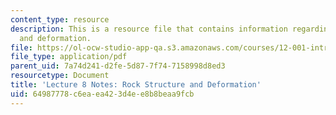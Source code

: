 ```yaml
---
content_type: resource
description: This is a resource file that contains information regarding rock structure
  and deformation.
file: https://ol-ocw-studio-app-qa.s3.amazonaws.com/courses/12-001-introduction-to-geology-fall-2013/64987778c6eaea423d4ee8b8beaa9fcb_MIT12_001F13_Lec8Notes.pdf
file_type: application/pdf
parent_uid: 7a74d241-d2fe-5d87-7f74-7158998d8ed3
resourcetype: Document
title: 'Lecture 8 Notes: Rock Structure and Deformation'
uid: 64987778-c6ea-ea42-3d4e-e8b8beaa9fcb
---
```

